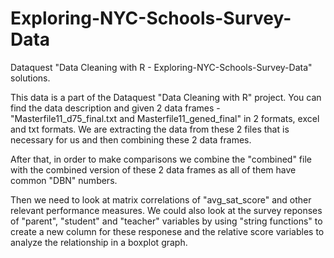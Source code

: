 # Exploring-NYC-Schools-Survey-Data
Dataquest "Data Cleaning with R - Exploring-NYC-Schools-Survey-Data" solutions.

This data is a part of the Dataquest "Data Cleaning with R" project. You can find the data description and given 2 data frames - "Masterfile11_d75_final.txt and Masterfile11_gened_final" in 2 formats, excel and txt formats. We are extracting the data from these 2 files that is necessary for us and then combining these 2 data frames. 

  After that, in order to make comparisons we combine the "combined" file with the combined version of these 2 data frames as all of them have common "DBN" numbers. 
 
  Then we need to look at matrix correlations of "avg_sat_score" and other relevant performance measures. We could also look at the survey reponses of "parent", "student" and "teacher" variables by using "string functions" to create a new column for these responese and the relative score variables to analyze the relationship in a boxplot graph.
